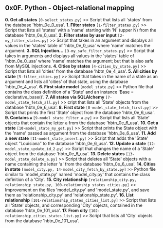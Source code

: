 ## 0x0F. Python - Object-relational mapping

**0. Get all states** `[0-select_states.py]` >> Script that lists all 'states' from the database 'hbtn_0e_0_usa'.
**1. Filter states** `[1-filter_states.py]` >> Script that lists all 'states' with a 'name' starting with 'N' (upper N) from the database 'hbtn_0e_0_usa'.
**2. Filter states by user input** `[2-my_filter_states.py]` >> Script that takes in an argument and displays all values in the 'states' table of 'hbtn_0e_0_usa' where 'name' matches the argument.
**3. SQL Injection...** `[3-my_safe_filter_states.py]` >> Script that takes in arguments and displays all values in the 'states' table of 'hbtn_0e_0_usa' where 'name' matches the argument; but that is also safe from MySQL injections.
**4. Cities by states** `[4-cities_by_state.py]` >> Script that lists all 'cities' from the database 'hbtn_0e_4_usa'.
**5. All cities by state** `[5-filter_cities.py]` >> Script that takes in the name of a state as an argument and lists all 'cities' of that state, using the database 'hbtn_0e_4_usa'.
**6. First state model** `[model_state.py]` >> Python file that contains the class definition of a 'State' and an instance 'Base = declarative_base()'.
**7. All states via SQLAlchemy** `[7-model_state_fetch_all.py]` >> cript that lists all 'State' objects from the database 'hbtn_0e_6_usa'.
**8. First state** `[8-model_state_fetch_first.py]` >> Script that prints the first 'State' object from the database 'hbtn_0e_6_usa'.
**9. Contains `a`** `[9-model_state_filter_a.py]` >> Script that lists all 'State' objects that contain the letter a from the database 'hbtn_0e_6_usa'.
**10. Get a state** `[10-model_state_my_get.py]` >> Script that prints the State object with the 'name' passed as argument from the database 'hbtn_0e_6_usa'.
**11. Add a new state** `[11-model_state_insert.py]` >> Script that adds the 'State' object “Louisiana” to the database 'hbtn_0e_6_usa'.
**12. Update a state** `[12-model_state_update_id_2.py]` >> Script that changes the name of a 'State' object from the database 'hbtn_0e_6_usa'.
**13. Delete states** `[13-model_state_delete_a.py]` >> Script that deletes all 'State' objects with a name containing the letter 'a' from the database 'hbtn_0e_6_usa'.
**14. Cities in state** `[model_city.py, 14-model_city_fetch_by_state.py]` >> Python file similar to 'model_state.py' named 'model_city.py' that contains the class definition of a 'City'.
**15. City relationship** `[relationship_city.py, relationship_state.py, 100-relationship_states_cities.py]` >> Improvement on the files 'model_city.py' and 'model_state.py', and save them as 'relationship_city.py' and 'relationship_state.py'.
**16. List relationship** `[101-relationship_states_cities_list.py]` >> Script that lists all 'State' objects, and corresponding 'City' objects, contained in the database 'hbtn_0e_101_usa'.
**17. From city** `[102-relationship_cities_states_list.py]` >> Script that lists all 'City' objects from the database 'hbtn_0e_101_usa'.

